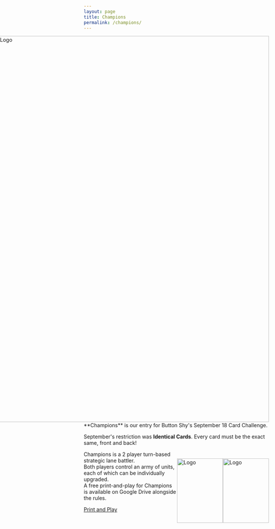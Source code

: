 ```yaml
---
layout: page
title: Champions
permalink: /champions/
---
```

<div class="gallery" style="float: right">  
  <img src="https://thehexagongames.com/uploaded-files/card-games/champions/title.png" alt="Logo" width="750" height="1050">  
</div>
**Champions** is our entry for Button Shy's September 18 Card Challenge.  

September's restriction was **Identical Cards**. Every card must be the exact same, front and back!  

<p style="margin-top: 20px; margin-bottom: 20px; float: right">
  <img src="https://thehexagongames.com/uploaded-files/card-games/champions/Card-Blue.png" alt="Logo" width="125" height="175" style="float: right">
  <img src="https://thehexagongames.com/uploaded-files/card-games/champions/Card-Red.png" alt="Logo" width="125" height="175" style="float: right">  
</p>

Champions is a 2 player turn-based strategic lane battler.  
Both players control an army of units, each of which can be individually upgraded.  
A free print-and-play for Champions is available on Google Drive alongside the rules.  

[Print and Play](https://drive.google.com/open?id=1ZQhPCqGU6D5PuYDKGsNv3zU5PZyNJLw0)  
